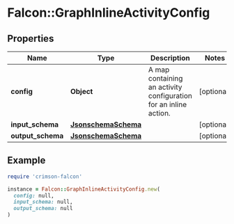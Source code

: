 # Falcon::GraphInlineActivityConfig

## Properties

| Name | Type | Description | Notes |
| ---- | ---- | ----------- | ----- |
| **config** | **Object** | A map containing an activity configuration for an inline action. | [optional] |
| **input_schema** | [**JsonschemaSchema**](JsonschemaSchema.md) |  | [optional] |
| **output_schema** | [**JsonschemaSchema**](JsonschemaSchema.md) |  | [optional] |

## Example

```ruby
require 'crimson-falcon'

instance = Falcon::GraphInlineActivityConfig.new(
  config: null,
  input_schema: null,
  output_schema: null
)
```

